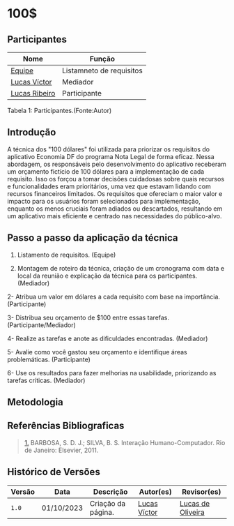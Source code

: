 # 100$

## Participantes
|Nome|Função|
|-------------------------------------------------|--------------|
|[Equipe](https://github.com/Requisitos-de-Software/2023.2-Economia-DF#equipe)| Listamneto de requisitos|
|[Lucas Víctor ](https://github.com/Lucas13032003)| Mediador|
| [Lucas Ribeiro](https://github.com/lucassouzs)| Participante|

<p>Tabela 1: Participantes.(Fonte:Autor)</p>

## Introdução
A técnica dos "100 dólares" foi utilizada para priorizar os requisitos do aplicativo Economia DF do programa Nota Legal de forma eficaz. Nessa abordagem, os responsáveis pelo desenvolvimento do aplicativo receberam um orçamento fictício de 100 dólares para a implementação de cada requisito. Isso os forçou a tomar decisões cuidadosas sobre quais recursos e funcionalidades eram prioritários, uma vez que estavam lidando com recursos financeiros limitados. Os requisitos que ofereciam o maior valor e impacto para os usuários foram selecionados para implementação, enquanto os menos cruciais foram adiados ou descartados, resultando em um aplicativo mais eficiente e centrado nas necessidades do público-alvo.

## Passo a passo da aplicação da técnica 
1. Listamento de requisitos. (Equipe)

2. Montagem de roteiro da técnica, criação de um cronograma com data e local da reunião e explicação da técnica para os participantes. (Mediador)
  
  2- Atribua um valor em dólares a cada requisito com base na importância.(Participante)

  3- Distribua seu orçamento de $100 entre essas tarefas. (Participante/Mediador)

  4- Realize as tarefas e anote as dificuldades encontradas. (Mediador)

  5- Avalie como você gastou seu orçamento e identifique áreas problemáticas. (Participante)

  6- Use os resultados para fazer melhorias na usabilidade, priorizando as tarefas críticas. (Mediador)

## Metodologia

## Referências Bibliograficas
> <a id="QT1" href="#anchor_1">1.</a> BARBOSA, S. D. J.; SILVA, B. S. Interação Humano-Computador. Rio de Janeiro: Elsevier, 2011.
> <br/>



## Histórico de Versões

| Versão | Data       | Descrição                                 | Autor(es)                                                                                           | Revisor(es)                                      |
| ------ | ---------- | ----------------------------------------- | --------------------------------------------------------------------------------------------------- | --------------------- |
| `1.0`  | 01/10/2023 | Criação da página.                        | [Lucas Víctor ](https://github.com/Lucas13032003) | [Lucas de Oliveira ](https://github.com/LucasOliveiraDiasMarquesFerreira)|
